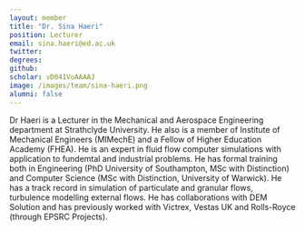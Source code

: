 ```yaml
---
layout: member
title: "Dr. Sina Haeri"
position: Lecturer
email: sina.haeri@ed.ac.uk
twitter: 
degrees: 
github: 
scholar: vD041VoAAAAJ
image: /images/team/sina-haeri.png
alumni: false
---
```


Dr Haeri is a Lecturer in the Mechanical and Aerospace Engineering department at Strathclyde University. He also is a member of Institute of Mechanical Engineers (MIMechE) and a Fellow of Higher Education Academy (FHEA). He is an expert in fluid flow computer simulations with application to fundemtal and industrial problems. He has formal training both in Engineering (PhD University of Southampton, MSc with Distinction) and Computer Science (MSc with Distinction, University of Warwick). He has a track record in simulation of particulate and granular flows, turbulence modelling external flows. He has collaborations with DEM Solution and has previously worked with Victrex, Vestas UK and Rolls-Royce (through EPSRC Projects).